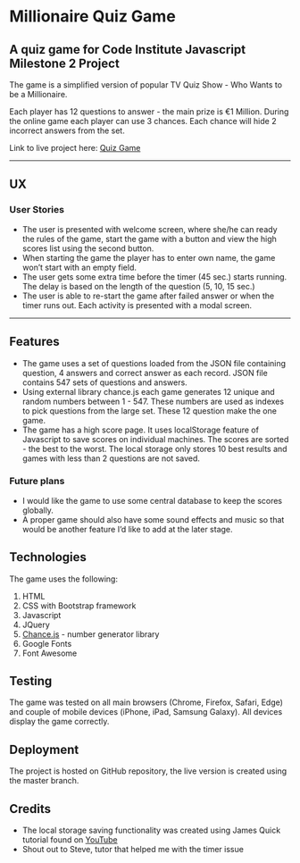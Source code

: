 # Millionaire Quiz Game

## A quiz game for Code Institute Javascript Milestone 2 Project

The game is a simplified version of popular TV Quiz Show - Who Wants to be a Millionaire.

Each player has 12 questions to answer - the main prize is €1 Million.
During the online game each player can use 3 chances. Each chance will hide 2 incorrect answers from the set.

Link to live project here: [Quiz Game][1]

---

## UX

### User Stories

- The user is presented with welcome screen, where she/he can ready the rules of the game, start the game with a button and view the high scores list using the second button.
- When starting the game the player has to enter own name, the game won’t start with an empty field.
- The user gets some extra time before the timer (45 sec.) starts running. The delay is based on the length of the question (5, 10, 15 sec.)
- The user is able to re-start the game after failed answer or when the timer runs out. Each activity is presented with a modal screen.

---

## Features

- The game uses a set of questions loaded from the JSON file containing question, 4 answers and correct answer as each record. JSON file contains 547 sets of questions and answers.
- Using external library chance.js each game generates 12 unique and random numbers between 1 - 547. These numbers are used as indexes to pick questions from the large set. These 12 question make the one game.
- The game has a high score page. It uses localStorage feature of Javascript to save scores on individual machines. The scores are sorted - the best to the worst. The local storage only stores 10 best results and games with less than 2 questions are not saved.

### Future plans

- I would like the game to use some central database to keep the scores globally.
- A proper game should also have some sound effects and music so that would be another feature I’d like to add at the later stage.

## Technologies

The game uses the following:

1. HTML
2. CSS with Bootstrap framework
3. Javascript
4. JQuery
5. [Chance.js][2] - number generator library
6. Google Fonts
7. Font Awesome

## Testing

The game was tested on all main browsers (Chrome, Firefox, Safari, Edge) and couple of mobile devices (iPhone, iPad, Samsung Galaxy). All devices display the game correctly.

## Deployment

The project is hosted on GitHub repository, the live version is created using the master branch.

## Credits

- The local storage saving functionality was created using James Quick tutorial found on [YouTube][3]
- Shout out to Steve, tutor that helped me with the timer issue

[1]: https://redlik.github.io/millionaire-quiz-game/index.html 'Quiz Game'
[2]: https://chancejs.com/
[3]: https://youtu.be/u98ROZjBWy8
